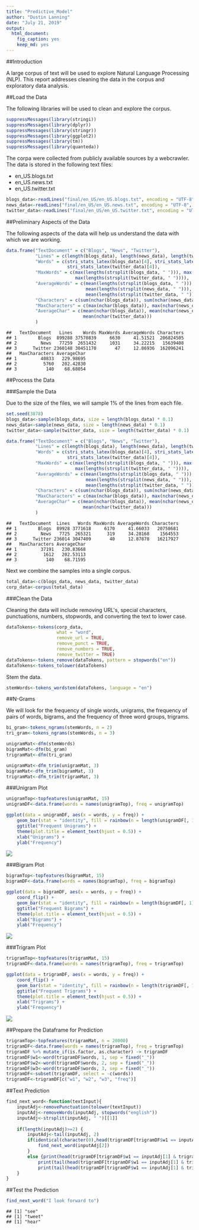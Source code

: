 ```yaml
---
title: "Predictive_Model"
author: "Dustin Lanning"
date: "July 21, 2019"
output: 
  html_document: 
    fig_caption: yes
    keep_md: yes
---
```


##Introduction

A large corpus of text will be used to explore Natural Language Processing (NLP). This report addresses cleaning the data in the corpus and exploratory data analysis.

##Load the Data

The following libraries will be used to clean and explore the corpus.


```r
suppressMessages(library(stringi))
suppressMessages(library(dplyr))
suppressMessages(library(stringr))
suppressMessages(library(ggplot2))
suppressMessages(library(tm))
suppressMessages(library(quanteda))
```

The corpa were collected from publicly available sources by a webcrawler. The data is stored in the following text files:

* en_US.blogs.txt
* en_US.news.txt
* en_US.twitter.txt


```r
blogs_data<-readLines("final/en_US/en_US.blogs.txt", encoding = "UTF-8", skipNul = TRUE)
news_data<-readLines("final/en_US/en_US.news.txt", encoding = "UTF-8", skipNul = TRUE, warn = FALSE)
twitter_data<-readLines("final/en_US/en_US.twitter.txt", encoding = "UTF-8", skipNul = TRUE)
```

##Preliminary Aspects of the Data

The following aspects of the data will help us understand the data with which we are working.


```r
data.frame("TextDocument" = c("Blogs", "News", "Twitter"),
           "Lines" = c(length(blogs_data), length(news_data), length(twitter_data)),
           "Words" = c(stri_stats_latex(blogs_data)[4], stri_stats_latex(news_data)[4],
                       stri_stats_latex(twitter_data)[4]),
           "MaxWords" = c(max(lengths(strsplit(blogs_data, " "))), max(lengths(strsplit(news_data, " "))),
                          max(lengths(strsplit(twitter_data, " ")))),
           "AverageWords" = c(mean(lengths(strsplit(blogs_data, " "))),
                              mean(lengths(strsplit(news_data, " "))),
                              mean(lengths(strsplit(twitter_data, " ")))),
           "Characters" = c(sum(nchar(blogs_data)), sum(nchar(news_data)), sum(nchar(twitter_data))),
           "MaxCharacters" = c(max(nchar(blogs_data)), max(nchar(news_data)), max(nchar(twitter_data))),
           "AverageChar" = c(mean(nchar(blogs_data)), mean(nchar(news_data)),
                             mean(nchar(twitter_data)))
           )
```

```
##   TextDocument   Lines    Words MaxWords AverageWords Characters
## 1        Blogs  899288 37570839     6630     41.51521  206824505
## 2         News   77259  2651432     1031     34.22215   15639408
## 3      Twitter 2360148 30451170       47     12.86936  162096241
##   MaxCharacters AverageChar
## 1         40833   229.98695
## 2          5760   202.42830
## 3           140    68.68054
```

##Process the Data

###Sample the Data

Due to the size of the files, we will sample 1% of the lines from each file.


```r
set.seed(3878)
blogs_data<-sample(blogs_data, size = length(blogs_data) * 0.1)
news_data<-sample(news_data, size = length(news_data) * 0.1)
twitter_data<-sample(twitter_data, size = length(twitter_data) * 0.1)

data.frame("TextDocument" = c("Blogs", "News", "Twitter"),
           "Lines" = c(length(blogs_data), length(news_data), length(twitter_data)),
           "Words" = c(stri_stats_latex(blogs_data)[4], stri_stats_latex(news_data)[4],
                       stri_stats_latex(twitter_data)[4]),
           "MaxWords" = c(max(lengths(strsplit(blogs_data, " "))), max(lengths(strsplit(news_data, " "))),
                          max(lengths(strsplit(twitter_data, " ")))),
           "AverageWords" = c(mean(lengths(strsplit(blogs_data, " "))),
                              mean(lengths(strsplit(news_data, " "))),
                              mean(lengths(strsplit(twitter_data, " ")))),
           "Characters" = c(sum(nchar(blogs_data)), sum(nchar(news_data)), sum(nchar(twitter_data))),
           "MaxCharacters" = c(max(nchar(blogs_data)), max(nchar(news_data)), max(nchar(twitter_data))),
           "AverageChar" = c(mean(nchar(blogs_data)), mean(nchar(news_data)),
                             mean(nchar(twitter_data)))
           )
```

```
##   TextDocument  Lines   Words MaxWords AverageWords Characters
## 1        Blogs  89928 3771618     6170     41.66033   20758681
## 2         News   7725  265321      319     34.28168    1564553
## 3      Twitter 236014 3047409       40     12.87878   16217927
##   MaxCharacters AverageChar
## 1         37191   230.83668
## 2          1612   202.53113
## 3           140    68.71595
```

Next we combine the samples into a single corpus.


```r
total_data<-c(blogs_data, news_data, twitter_data)
corp_data<-corpus(total_data)
```

###Clean the Data

Cleaning the data will include removing URL's, special characters, punctuations, numbers, stopwords, and converting the text to lower case.


```r
dataTokens<-tokens(corp_data,
                   what = "word",
                   remove_url = TRUE,
                   remove_punct = TRUE,
                   remove_numbers = TRUE,
                   remove_twitter = TRUE)
dataTokens<-tokens_remove(dataTokens, pattern = stopwords("en"))
dataTokens<-tokens_tolower(dataTokens)
```

Stem the data.


```r
stemWords<-tokens_wordstem(dataTokens, language = "en")
```

##N-Grams

We will look for the frequency of single words, unigrams, the frequency of pairs of words, bigrams, and the frequency of three word groups, trigrams.


```r
bi_gram<-tokens_ngrams(stemWords, n = 2)
tri_gram<-tokens_ngrams(stemWords, n = 3)

unigramMat<-dfm(stemWords)
bigramMat<-dfm(bi_gram)
trigramMat<-dfm(tri_gram)

unigramMat<-dfm_trim(unigramMat, 3)
bigramMat<-dfm_trim(bigramMat, 3)
trigramMat<-dfm_trim(trigramMat, 3)
```

###Unigram Plot


```r
unigramTop<-topfeatures(unigramMat, 15)
unigramDF<-data.frame(words = names(unigramTop), freq = unigramTop)

ggplot(data = unigramDF, aes(x = words, y = freq)) +
    geom_bar(stat = "identity", fill = rainbow(n = length(unigramDF[, 1]))) +
    ggtitle("Frequent Unigrams") +
    theme(plot.title = element_text(hjust = 0.5)) +
    xlab("Unigrams") +
    ylab("Frequency")
```

![](Predictive_Model_files/figure-html/unnamed-chunk-9-1.png)<!-- -->

###Bigram Plot


```r
bigramTop<-topfeatures(bigramMat, 15)
bigramDF<-data.frame(words = names(bigramTop), freq = bigramTop)

ggplot(data = bigramDF, aes(x = words, y = freq)) +
    coord_flip() +
    geom_bar(stat = "identity", fill = rainbow(n = length(bigramDF[, 1]))) +
    ggtitle("Frequent Bigrams") +
    theme(plot.title = element_text(hjust = 0.5)) +
    xlab("Bigrams") +
    ylab("Frequency")
```

![](Predictive_Model_files/figure-html/unnamed-chunk-10-1.png)<!-- -->

###Trigram Plot


```r
trigramTop<-topfeatures(trigramMat, 15)
trigramDF<-data.frame(words = names(trigramTop), freq = trigramTop)

ggplot(data = trigramDF, aes(x = words, y = freq)) +
    coord_flip() +
    geom_bar(stat = "identity", fill = rainbow(n = length(trigramDF[, 1]))) +
    ggtitle("Frequent Trigrams") +
    theme(plot.title = element_text(hjust = 0.5)) +
    xlab("Trigrams") +
    ylab("Frequency")
```

![](Predictive_Model_files/figure-html/unnamed-chunk-11-1.png)<!-- -->

##Prepare the Dataframe for Prediction


```r
trigramTop<-topfeatures(trigramMat, n = 20000)
trigramDF<-data.frame(words = names(trigramTop), freq = trigramTop)
trigramDF %>% mutate_if(is.factor, as.character) -> trigramDF
trigramDF$w1<-word(trigramDF$words, 1, sep = fixed("_"))
trigramDF$w2<-word(trigramDF$words, 2, sep = fixed("_"))
trigramDF$w3<-word(trigramDF$words, 3, sep = fixed("_"))
trigramDF<-subset(trigramDF, select = -c(words))
trigramDF<-trigramDF[c("w1", "w2", "w3", "freq")]
```

##Text Prediction


```r
find_next_word<-function(textInput){
    inputAdj<-removePunctuation(tolower(textInput))
    inputAdj<-removeWords(inputAdj, stopwords("english"))
    inputAdj<-strsplit(inputAdj, " ")[[1]]
    
    if(length(inputAdj)>=2) {
        inputAdj<-tail(inputAdj, 2)
        if(identical(character(0),head(trigramDF[trigramDF$w1 == inputAdj[1] & trigramDF$w2 == inputAdj[2], 3], 1))){
            find_next_word(inputAdj[2])
        }
        else {print(head(trigramDF[trigramDF$w1 == inputAdj[1] & trigramDF$w2 == inputAdj[2], 3], 1));
            print(tail(head(trigramDF[trigramDF$w1 == inputAdj[1] & trigramDF$w2 == inputAdj[2], 3], 2), n = 1));
            print(tail(head(trigramDF[trigramDF$w1 == inputAdj[1] & trigramDF$w2 == inputAdj[2], 3], 3), n = 1))}
    }
}
```

##Test the Prediction


```r
find_next_word("I look forward to")
```

```
## [1] "see"
## [1] "tweet"
## [1] "hear"
```
